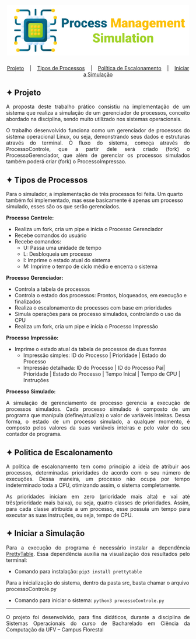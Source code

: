 <h1 align="center">
    <img alt="Logo" title="Simulator" src="images/logo.png" width="500px" />
</h1>

<p align="center">
  <a href="#-projeto">Projeto</a>
  &nbsp;&nbsp;&nbsp;|&nbsp;&nbsp;&nbsp;
  <a href="#-tipos-de-processos">Tipos de Processos</a>
  &nbsp;&nbsp;&nbsp;|&nbsp;&nbsp;&nbsp;
  <a href="#-política-de-escalonamento">Política de Escalonamento</a>
  &nbsp;&nbsp;&nbsp;|&nbsp;&nbsp;&nbsp;
  <a href="#-iniciar-a-simulação">Iniciar a Simulação</a>
</p>

## ✦ Projeto
<p align="justify">
A proposta deste trabalho prático consistiu na implementação de um sistema que 
realiza a simulação de um gerenciador de processos, conceito abordado na disciplina, 
sendo muito utilizado nos sistemas operacionais.
</p>

<p align="justify">
O trabalho desenvolvido funciona como um gerenciador de processos do sistema 
operacional Linux, ou seja, demonstrando seus dados e estruturas através do 
terminal. O fluxo do sistema, começa através do ProcessoControle, que a 
partir dele será criado (fork) o ProcessoGerenciador, que além de gerenciar os processos 
simulados também poderá criar (fork) o ProcessoImpressao.
</p>

## ✦ Tipos de Processos
Para o simulador, a implementação de três processos foi feita. Um quarto também
foi implementado, mas esse basicamente é apenas um processo simulado, esses são
os que serão gerenciados.

**Processo Controle:**
- Realiza um fork, cria um pipe e inicia o Processo Gerenciador
- Recebe comandos do usuário
- Recebe comandos: 
  - U: Passa uma unidade de tempo
  - L: Desbloqueia um processo
  - I: Imprime o estado atual do sistema
  - M: Imprime o tempo de ciclo médio e encerra o sistema

**Processo Gerenciador:**
- Controla a tabela de processos
- Controla o estado dos processos: Prontos, bloqueados, em execução e finalizados
- Realiza o escalonamento de processos com base em prioridades
- Simula operações para os processo simulados, controlando o uso da CPU
- Realiza um fork, cria um pipe e inicia o Processo Impressão

**Processo Impressão:**
- Imprime o estado atual da tabela de processos de duas formas
  - Impressão simples: ID do Processo | Prioridade | Estado do Processo
  - Impressão detalhada: ID do Processo | ID do Processo Pai| Prioridade | Estado do Processo | Tempo Inical | Tempo de CPU | Instruções

**Processo Simulado:**
<p align="justify">
A simulação de gerenciamento de processo gerencia a execução de processos simulados.
Cada processo simulado é composto de um programa que manipula (define/atualiza) o
valor de variáveis inteiras. Dessa forma, o estado de um processo simulado, a qualquer
momento, é composto pelos valores da suas variáveis inteiras e pelo valor do seu
contador de programa.
</p>

## ✦ Politica de Escalonamento
<p align="justify">
A política de escalonamento tem como princípio a ideia de atribuir aos processos, 
determinadas prioridades de acordo com o seu número de execuções. Dessa maneira, 
um processo não ocupa por tempo indeterminado toda a CPU, otimizando assim, o 
sistema completamente.
</p>

<p align="justify">
As prioridades iniciam em zero (prioridade mais alta) e vai até três(prioridade 
mais baixa), ou seja, quatro classes de prioridades. Assim, para cada classe 
atribuída a um processo, esse possuía um tempo para executar as suas instruções, 
ou seja, tempo de CPU.
</p>

## ✦ Iniciar a Simulação
<p align="justify">
Para a execução do programa é necessário instalar a dependência <a href="">PrettyTable</a>. Essa dependência auxilia na visualização dos resultados pelo terminal:
</p>

- Comando para instalação: `pip3 install prettytable`

Para a inicialização do sistema, dentro da pasta src, basta chamar o arquivo processoControle.py
- Comando para iniciar o sistema: `python3 processoControle.py`


---
<p align="justify">
O projeto foi desenvolvido, para fins didáticos, durante a disciplina de Sistemas Operacionais do curso de Bacharelado em Ciência da Computação da UFV – Campus Florestal
</p>
